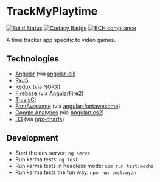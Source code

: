 # TrackMyPlaytime

[![Build Status](https://travis-ci.org/mzrimsek/track-my-playtime.svg?branch=master)](https://travis-ci.org/mzrimsek/track-my-playtime)
[![Codacy Badge](https://api.codacy.com/project/badge/Grade/c8798172f0ee4f98b0fa4d31e57af70b)](https://www.codacy.com/app/mzrimsek/track-my-playtime?utm_source=github.com&amp;utm_medium=referral&amp;utm_content=mzrimsek/track-my-playtime&amp;utm_campaign=Badge_Grade)
[![BCH compliance](https://bettercodehub.com/edge/badge/mzrimsek/track-my-playtime?branch=master)](https://bettercodehub.com/)

A time tracker app specific to video games.

## Technologies

* [Angular](https://angular.io/) (via [angular-cli](https://github.com/angular/angular-cli))
* [RxJS](https://github.com/ReactiveX/rxjs)
* [Redux](https://redux.js.org/) (via [NGRX](https://github.com/ngrx/platform))
* [Firebase](https://firebase.google.com/) (via [AngularFire2](https://github.com/angular/angularfire2))
* [TravisCI](https://travis-ci.org/)
* [FontAwesome](https://fontawesome.com/) (via [angular-fontawesome](https://github.com/FortAwesome/angular-fontawesome))
* [Google Analytics](https://www.google.com/analytics) (via [Angulartics2](https://github.com/angulartics/angulartics2))
* [D3](https://d3js.org/) (via [ngx-charts](https://github.com/swimlane/ngx-charts))

## Development

* Start the dev server: `ng serve`
* Run karma tests: `ng test`
* Run karma tests in headless mode: `npm run test:mocha`
* Run karma tests the fun way: `npm run test:nyan`
